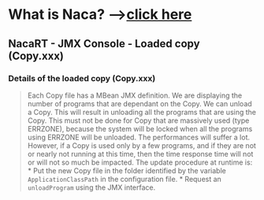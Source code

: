 # What is Naca? -->[click here](Naca0201.md) #

## NacaRT - JMX Console - Loaded copy (Copy.xxx) ##

### Details of the loaded copy (Copy.xxx) ###

> Each Copy file has a MBean JMX definition.
> We are displaying the number of programs that are dependant on the Copy.
> We can unload a Copy.
> This will result in unloading all the programs that are using the Copy.
> This must not be done for Copy that are massively used (type ERRZONE), because the system will be locked when all the programs using ERRZONE will be unloaded.
> The performances will suffer a lot.
> However, if a Copy is used only by a few programs, and if they are not or nearly not running at this time, then the time response time will not or will not so much be impacted.
> The update procedure at runtime is:
    * Put the new Copy file in the folder identified by the variable `ApplicationClassPath` in the configuration file.
    * Request an `unloadProgram` using the JMX interface.